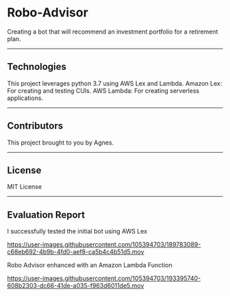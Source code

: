 # Robo-Advisor
Creating a bot that will recommend an investment portfolio for a retirement plan.

---

## Technologies

This project leverages python 3.7 using AWS Lex and Lambda.
Amazon Lex: For creating and testing CUIs.
AWS Lambda: For creating serverless applications.

---

## Contributors

This project brought to you by Agnes.

---

## License
MIT License

---
## Evaluation Report

I successfully tested the initial bot using AWS Lex

https://user-images.githubusercontent.com/105394703/189783089-c68eb692-4b9b-4fd0-aef8-ca5b4c4b51d5.mov

Robo Advisor enhanced with an Amazon Lambda Function 

https://user-images.githubusercontent.com/105394703/193395740-608b2303-dc66-41de-a035-f963d6011de5.mov

